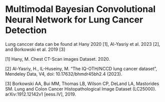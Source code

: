 # Multimodal Bayesian Convolutional Neural Network for Lung Cancer Detection

Lung canccer data can be found at Hany 2020 [1], Al-Yasriy et al. 2023 [2], and Borkowski et al. 2019 [3]

[1] Hany, M. Chest CT-Scan images Dataset. 2020.

[2] Al-Yasriy, H.,  lL-Huseiny, M. “The IQ-OTH/NCCD lung cancer dataset”, Mendeley Data, V4, doi: 10.17632/bhmdr45bh2.4 (2023).

[3] Borkowski AA, Bui MM, Thomas LB, Wilson CP, DeLand LA, Mastorides SM. Lung and Colon Cancer Histopathological Image Dataset (LC25000). arXiv:1912.12142v1 [eess.IV], 2019.
